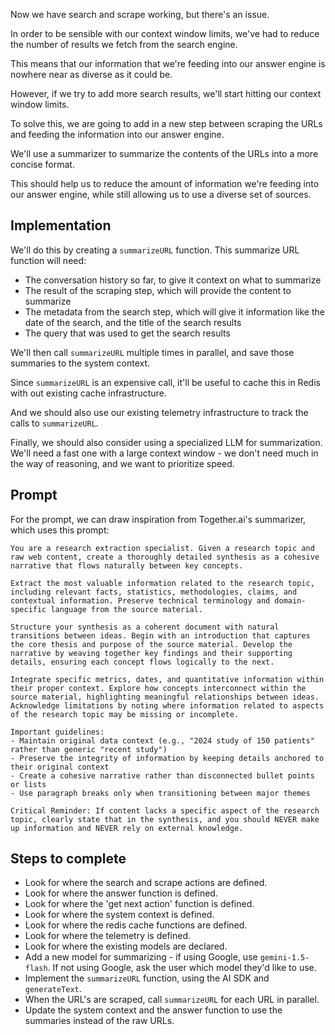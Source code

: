 Now we have search and scrape working, but there's an issue.

In order to be sensible with our context window limits, we've had to reduce the number of results we fetch from the search engine.

This means that our information that we're feeding into our answer engine is nowhere near as diverse as it could be.

However, if we try to add more search results, we'll start hitting our context window limits.

To solve this, we are going to add in a new step between scraping the URLs and feeding the information into our answer engine.

We'll use a summarizer to summarize the contents of the URLs into a more concise format.

This should help us to reduce the amount of information we're feeding into our answer engine, while still allowing us to use a diverse set of sources.

## Implementation

We'll do this by creating a `summarizeURL` function. This summarize URL function will need:

- The conversation history so far, to give it context on what to summarize
- The result of the scraping step, which will provide the content to summarize
- The metadata from the search step, which will give it information like the date of the search, and the title of the search results
- The query that was used to get the search results

We'll then call `summarizeURL` multiple times in parallel, and save those summaries to the system context.

Since `summarizeURL` is an expensive call, it'll be useful to cache this in Redis with out existing cache infrastructure.

And we should also use our existing telemetry infrastructure to track the calls to `summarizeURL`.

Finally, we should also consider using a specialized LLM for summarization. We'll need a fast one with a large context window - we don't need much in the way of reasoning, and we want to prioritize speed.

## Prompt

For the prompt, we can draw inspiration from Together.ai's summarizer, which uses this prompt:

```
You are a research extraction specialist. Given a research topic and raw web content, create a thoroughly detailed synthesis as a cohesive narrative that flows naturally between key concepts.

Extract the most valuable information related to the research topic, including relevant facts, statistics, methodologies, claims, and contextual information. Preserve technical terminology and domain-specific language from the source material.

Structure your synthesis as a coherent document with natural transitions between ideas. Begin with an introduction that captures the core thesis and purpose of the source material. Develop the narrative by weaving together key findings and their supporting details, ensuring each concept flows logically to the next.

Integrate specific metrics, dates, and quantitative information within their proper context. Explore how concepts interconnect within the source material, highlighting meaningful relationships between ideas. Acknowledge limitations by noting where information related to aspects of the research topic may be missing or incomplete.

Important guidelines:
- Maintain original data context (e.g., "2024 study of 150 patients" rather than generic "recent study")
- Preserve the integrity of information by keeping details anchored to their original context
- Create a cohesive narrative rather than disconnected bullet points or lists
- Use paragraph breaks only when transitioning between major themes

Critical Reminder: If content lacks a specific aspect of the research topic, clearly state that in the synthesis, and you should NEVER make up information and NEVER rely on external knowledge.
```

## Steps to complete

- Look for where the search and scrape actions are defined.
- Look for where the answer function is defined.
- Look for where the 'get next action' function is defined.
- Look for where the system context is defined.
- Look for where the redis cache functions are defined.
- Look for where the telemetry is defined.
- Look for where the existing models are declared.
- Add a new model for summarizing - if using Google, use `gemini-1.5-flash`. If not using Google, ask the user which model they'd like to use.
- Implement the `summarizeURL` function, using the AI SDK and `generateText`.
- When the URL's are scraped, call `summarizeURL` for each URL in parallel.
- Update the system context and the answer function to use the summaries instead of the raw URLs.
